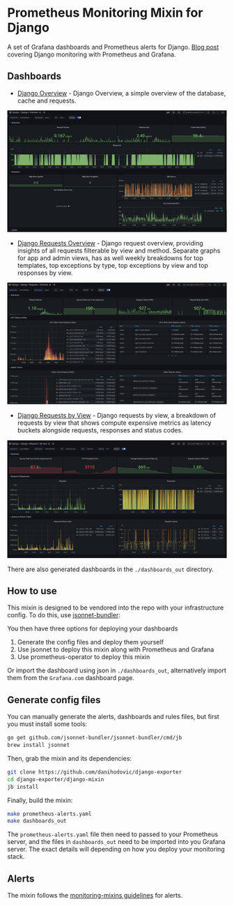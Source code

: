 # Prometheus Monitoring Mixin for Django

A set of Grafana dashboards and Prometheus alerts for Django. [Blog post](https://hodovi.cc/blog/django-monitoring-with-prometheus-and-grafana/) covering Django monitoring with Prometheus and Grafana.

## Dashboards

- [Django Overview](https://grafana.com/grafana/dashboards/17617-django-overview/) - Django Overview, a simple overview of the database, cache and requests.

![django-overview](images/django-overview.png)

- [Django Requests Overview](https://grafana.com/grafana/dashboards/17616-django-requests-overview/) - Django request overview, providing insights of all requests filterable by view and method. Separate graphs for app and admin views, has as well weekly breakdowns for top templates, top exceptions by type, top exceptions by view and top responses by view.

![django-requests-overview](images/django-requests-overview.png)

- [Django Requests by View](https://grafana.com/grafana/dashboards/17613-django-requests-by-view/) - Django requests by view, a breakdown of requests by view that shows compute expensive metrics as latency buckets alongside requests, responses and status codes.

![django-requests-by-view](images/django-requests-by-view.png)

There are also generated dashboards in the `./dashboards_out` directory.

## How to use

This mixin is designed to be vendored into the repo with your infrastructure config.
To do this, use [jsonnet-bundler](https://github.com/jsonnet-bundler/jsonnet-bundler):

You then have three options for deploying your dashboards

1. Generate the config files and deploy them yourself
2. Use jsonnet to deploy this mixin along with Prometheus and Grafana
3. Use prometheus-operator to deploy this mixin

Or import the dashboard using json in `./dashboards_out`, alternatively import them from the `Grafana.com` dashboard page.

## Generate config files

You can manually generate the alerts, dashboards and rules files, but first you
must install some tools:

```sh
go get github.com/jsonnet-bundler/jsonnet-bundler/cmd/jb
brew install jsonnet
```

Then, grab the mixin and its dependencies:

```sh
git clone https://github.com/danihodovic/django-exporter
cd django-exporter/django-mixin
jb install
```

Finally, build the mixin:

```sh
make prometheus-alerts.yaml
make dashboards_out
```

The `prometheus-alerts.yaml` file then need to passed
to your Prometheus server, and the files in `dashboards_out` need to be imported
into you Grafana server.  The exact details will depending on how you deploy your
monitoring stack.

## Alerts

The mixin follows the [monitoring-mixins guidelines](https://github.com/monitoring-mixins/docs#guidelines-for-alert-names-labels-and-annotations) for alerts.
